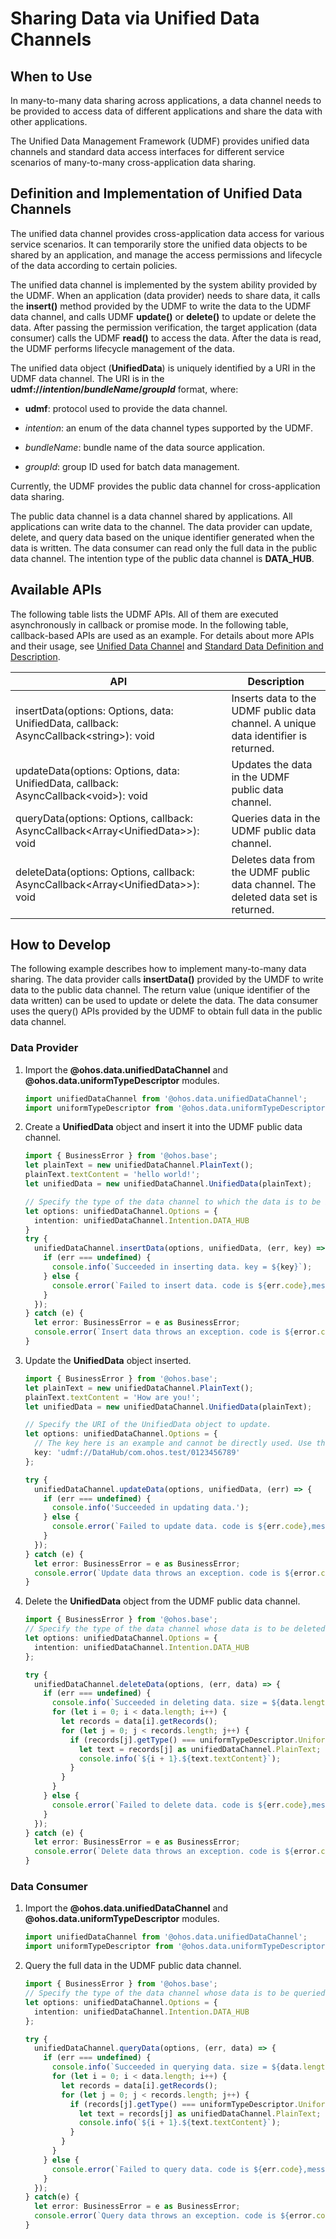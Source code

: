 # Sharing Data via Unified Data Channels


## When to Use

In many-to-many data sharing across applications, a data channel needs to be provided to access data of different applications and share the data with other applications.

The Unified Data Management Framework (UDMF) provides unified data channels and standard data access interfaces for different service scenarios of many-to-many cross-application data sharing.

## Definition and Implementation of Unified Data Channels

The unified data channel provides cross-application data access for various service scenarios. It can temporarily store the unified data objects to be shared by an application, and manage the access permissions and lifecycle of the data according to certain policies.

The unified data channel is implemented by the system ability provided by the UDMF. When an application (data provider) needs to share data, it calls the **insert()** method provided by the UDMF to write the data to the UDMF data channel, and calls UDMF **update()** or **delete()** to update or delete the data. After passing the permission verification, the target application (data consumer) calls the UDMF **read()** to access the data. After the data is read, the UDMF performs lifecycle management of the data.

The unified data object (**UnifiedData**) is uniquely identified by a URI in the UDMF data channel. The URI is in the **udmf://*intention*/*bundleName*/*groupId*** format, where:

+ **udmf**: protocol used to provide the data channel.

+ *intention*: an enum of the data channel types supported by the UDMF.

+ *bundleName*: bundle name of the data source application.

+ *groupId*: group ID used for batch data management.

Currently, the UDMF provides the public data channel for cross-application data sharing.

The public data channel is a data channel shared by applications. All applications can write data to the channel. The data provider can update, delete, and query data based on the unique identifier generated when the data is written. The data consumer can read only the full data in the public data channel. The intention type of the public data channel is **DATA_HUB**.

## Available APIs

The following table lists the UDMF APIs. All of them are executed asynchronously in callback or promise mode. In the following table, callback-based APIs are used as an example. For details about more APIs and their usage, see [Unified Data Channel](../reference/apis-arkdata/js-apis-data-unifiedDataChannel.md) and [Standard Data Definition and Description](../reference/apis-arkdata/js-apis-data-uniformTypeDescriptor.md).

| API                                                                                   | Description                                         |
|-----------------------------------------------------------------------------------------|---------------------------------------------|
| insertData(options: Options, data: UnifiedData, callback: AsyncCallback\<string>): void | Inserts data to the UDMF public data channel. A unique data identifier is returned.|
| updateData(options: Options, data: UnifiedData, callback: AsyncCallback\<void>): void   | Updates the data in the UDMF public data channel.          |
| queryData(options: Options, callback: AsyncCallback\<Array\<UnifiedData>>): void        | Queries data in the UDMF public data channel.              |
| deleteData(options: Options, callback: AsyncCallback\<Array\<UnifiedData>>): void       | Deletes data from the UDMF public data channel. The deleted data set is returned.|


## How to Develop

The following example describes how to implement many-to-many data sharing. The data provider calls **insertData()** provided by the UMDF to write data to the public data channel. The return value (unique identifier of the data written) can be used to update or delete the data. The data consumer uses the query() APIs provided by the UDMF to obtain full data in the public data channel.

### Data Provider

1. Import the **@ohos.data.unifiedDataChannel** and **@ohos.data.uniformTypeDescriptor** modules.

   ```ts
   import unifiedDataChannel from '@ohos.data.unifiedDataChannel';
   import uniformTypeDescriptor from '@ohos.data.uniformTypeDescriptor';
   ```
2. Create a **UnifiedData** object and insert it into the UDMF public data channel.

   ```ts
   import { BusinessError } from '@ohos.base';
   let plainText = new unifiedDataChannel.PlainText();
   plainText.textContent = 'hello world!';
   let unifiedData = new unifiedDataChannel.UnifiedData(plainText);
   
   // Specify the type of the data channel to which the data is to be inserted.
   let options: unifiedDataChannel.Options = {
     intention: unifiedDataChannel.Intention.DATA_HUB
   }
   try {
     unifiedDataChannel.insertData(options, unifiedData, (err, key) => {
       if (err === undefined) {
         console.info(`Succeeded in inserting data. key = ${key}`);
       } else {
         console.error(`Failed to insert data. code is ${err.code},message is ${err.message} `);
       }
     });
   } catch (e) {
     let error: BusinessError = e as BusinessError;
     console.error(`Insert data throws an exception. code is ${error.code},message is ${error.message} `);
   }
   ```
3. Update the **UnifiedData** object inserted.

   ```ts
   import { BusinessError } from '@ohos.base';
   let plainText = new unifiedDataChannel.PlainText();
   plainText.textContent = 'How are you!';
   let unifiedData = new unifiedDataChannel.UnifiedData(plainText);
   
   // Specify the URI of the UnifiedData object to update.
   let options: unifiedDataChannel.Options = {
     // The key here is an example and cannot be directly used. Use the value in the callback of insertData().
     key: 'udmf://DataHub/com.ohos.test/0123456789'
   };
   
   try {
     unifiedDataChannel.updateData(options, unifiedData, (err) => {
       if (err === undefined) {
         console.info('Succeeded in updating data.');
       } else {
         console.error(`Failed to update data. code is ${err.code},message is ${err.message} `);
       }
     });
   } catch (e) {
     let error: BusinessError = e as BusinessError;
     console.error(`Update data throws an exception. code is ${error.code},message is ${error.message} `);
   }
   ```
4. Delete the **UnifiedData** object from the UDMF public data channel.

   ```ts
   import { BusinessError } from '@ohos.base';
   // Specify the type of the data channel whose data is to be deleted.
   let options: unifiedDataChannel.Options = {
     intention: unifiedDataChannel.Intention.DATA_HUB
   };

   try {
     unifiedDataChannel.deleteData(options, (err, data) => {
       if (err === undefined) {
         console.info(`Succeeded in deleting data. size = ${data.length}`);
         for (let i = 0; i < data.length; i++) {
           let records = data[i].getRecords();
           for (let j = 0; j < records.length; j++) {
             if (records[j].getType() === uniformTypeDescriptor.UniformDataType.PLAIN_TEXT) {
               let text = records[j] as unifiedDataChannel.PlainText;
               console.info(`${i + 1}.${text.textContent}`);
             }
           }
         }
       } else {
         console.error(`Failed to delete data. code is ${err.code},message is ${err.message} `);
       }
     });
   } catch (e) {
     let error: BusinessError = e as BusinessError;
     console.error(`Delete data throws an exception. code is ${error.code},message is ${error.message} `);
   }
   ```
   
### Data Consumer

1. Import the **@ohos.data.unifiedDataChannel** and **@ohos.data.uniformTypeDescriptor** modules.

   ```ts
   import unifiedDataChannel from '@ohos.data.unifiedDataChannel';
   import uniformTypeDescriptor from '@ohos.data.uniformTypeDescriptor';
   ```
2. Query the full data in the UDMF public data channel.

   ```ts
   import { BusinessError } from '@ohos.base';
   // Specify the type of the data channel whose data is to be queried.
   let options: unifiedDataChannel.Options = {
     intention: unifiedDataChannel.Intention.DATA_HUB
   };

   try {
     unifiedDataChannel.queryData(options, (err, data) => {
       if (err === undefined) {
         console.info(`Succeeded in querying data. size = ${data.length}`);
         for (let i = 0; i < data.length; i++) {
           let records = data[i].getRecords();
           for (let j = 0; j < records.length; j++) {
             if (records[j].getType() === uniformTypeDescriptor.UniformDataType.PLAIN_TEXT) {
               let text = records[j] as unifiedDataChannel.PlainText;
               console.info(`${i + 1}.${text.textContent}`);
             }
           }
         }
       } else {
         console.error(`Failed to query data. code is ${err.code},message is ${err.message} `);
       }
     });
   } catch(e) {
     let error: BusinessError = e as BusinessError;
     console.error(`Query data throws an exception. code is ${error.code},message is ${error.message} `);
   }
   ```

